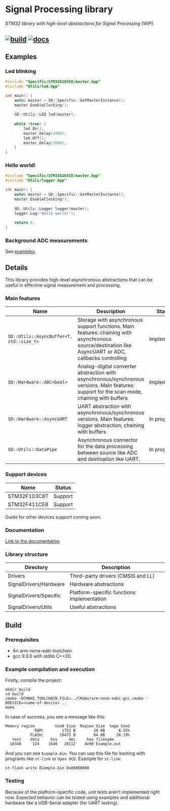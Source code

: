 # Signal Processing library
*STM32 library with high-level abstractions for Signal Processing (WIP).*

[![build](https://github.com/NikitaEvs/signal_stm/actions/workflows/build.yml/badge.svg)](https://github.com/NikitaEvs/signal_stm/actions/workflows/build.yml)
[![docs](https://github.com/NikitaEvs/signal_stm/actions/workflows/docs.yml/badge.svg)](https://github.com/NikitaEvs/signal_stm/actions/workflows/docs.yml)
---    
## Examples
### Led blinking
```cpp
#include "Specific/STM32G103C8/master.hpp"
#include "Utils/led.hpp"

int main() {
    auto& master = SD::Specific::GetMasterInstance();
    master.EnableClocking();
    
    SD::Utils::LED led(master);
    
    while (true) {
        led.On();
        master.Delay(1000);
        led.Off();
        master.Delay(1000);
    }
}
```  
### Hello world!
```cpp
#include "Specific/STM32G103C8/master.hpp"
#include "Utils/logger.hpp"

int main() {
    auto& master = SD::Specific::GetMasterInstance();
    master.EnableClocking();
    
    SD::Utils::Logger logger(master);
    logger.Log("Hello world!");
    
    return 0;
}
```

### Background ADC measurements
See [examples](Src).

## Details
This library provides high-level asynchronous abstractions that can be useful in effective signal measurement and processing.

### Main features
| Name                                   | Description                                                                                                                                               | Status      |
|----------------------------------------|-----------------------------------------------------------------------------------------------------------------------------------------------------------|-------------|
| ```SD::Utils::AsyncBuffer<T, std::size_t>``` | Storage with asynchronous support functions. Main features: chaining with asynchronous source/destination like AsyncUART or ADC, callbacks controlling | Implemented |
| ```SD::Hardware::ADC<bool>```                | Analog-digital converter abstraction with asynchronous/synchronous versions. Main features: support for the scan mode, chaining with buffers           | Implemented |
| ```SD::Hardware::AsyncUART```                | UART abstraction with asynchronous/synchronous versions. Main features: logger abstraction, chaining with buffers                                      | In progress |
| ```SD::Utils::DataPipe```                    | Asynchronous connector for the data processing between source like ADC and  destination like UART.                                                        | In progress   |
### Support devices
| Name      | Status   |
|-----------|----------|
| STM32F103C8T | Support  |
| STM32F411CE6 | Support |

Guide for other devices support coming soon.
### Documentation
[Link to the documentation](https://nikitaevs.github.io/signal_stm/)

### Library structure 
| Directory              | Description                                |
|------------------------|--------------------------------------------|
| Drivers                | Third-party drivers (CMSIS and LL)         |
| SignalDrivers/Hardware | Hardware abstractions                      |
| SignalDrivers/Specific | Platform-specific functions implementation |
| SignalDrivers/Utils    | Useful abstractions                        |

## Build
### Prerequisites
- An arm-none-eabi toolchain.
- gcc 9.3.0 with stdlib C++20.
### Example compilation and execution
Firstly, compile the project:
```shell
mkdir build
cd build
cmake -DCMAKE_TOOLCHAIN_FILE=../CMake/arm-none-eabi-gcc.cmake -DDEVICE=<name-of-device> ..
make
```
In case of success, you see a message like this:
```shell
Memory region         Used Size  Region Size  %age Used
             RAM:        1752 B        20 KB      8.55%
           FLASH:       18472 B        64 KB     28.19%
   text	   data	    bss	    dec	    hex	filename
  18348	    124	   1640	  20112	   4e90	Example.out
```
And you can see ```Example.bin```. You can use 
this file for booting with programs like ```st-link``` or ```Open OCD```.
Example for ```st-link```:
```shell
st-flash write Example.bin 0x08000000
```
### Testing
Because of the platform-specific code, unit tests aren't implemented right now. Expected behavior can be tested using examples and additional hardware like a USB-Serial adapter (for UART testing).

